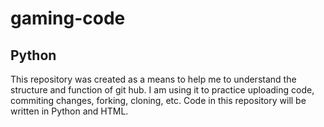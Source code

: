 # gaming-code
<h2><strong>Python</strong></h2>

<body>
This repository was created as a means to help me to understand the structure and function of git hub. I am using it to practice uploading code, commiting changes, forking, cloning, etc. Code in this repository will be written in Python and HTML.
</body>
<p></p>
<p></p>
<p></p>

